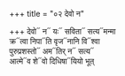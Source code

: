 +++
title = "०२ देवो न"

+++
देवो᳓ न᳓ यः᳓ सविता᳓ सत्य᳓मन्मा  
क्र᳓त्वा निपा᳓ति वृज᳓नानि वि᳓श्वा  
पुरुप्रशस्तो᳓ अम᳓तिर् न᳓ सत्य᳓  
आत्मे᳓व शे᳓वो दिधिषा᳓यियो भूत्